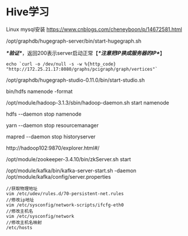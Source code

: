 # Hive学习

Linux mysql安装 https://www.cnblogs.com/cheneyboon/p/14672581.html



/opt/graphdb/hugegraph-server/bin/start-hugegraph.sh

***\*验证\****，返回200表示server启动正常【***\*注意把IP换成服务器的IP\****】

	echo `curl -o /dev/null -s -w %{http_code} "http://172.25.21.17:8080/graphs/pcigraph/graph/vertices"`

/opt/graphdb/hugegraph-studio-0.11.0/bin/start-studio.sh



bin/hdfs namenode -format

/opt/module/hadoop-3.1.3/sbin/hadoop-daemon.sh start namenode

hdfs --daemon stop namenode

yarn --daemon stop resourcemanager

mapred --daemon stop historyserver

http://hadoop102:9870/explorer.html#/



/opt/module/zookeeper-3.4.10/bin/zkServer.sh start

/opt/module/kafka/bin/kafka-server-start.sh -daemon /opt/module/kafka/config/server.properties

```shell
//获取物理地址
vim /etc/udev/rules.d/70-persistent-net.rules
//修改ip地址
vim /etc/sysconfig/network-scripts/ifcfg-eth0
//修改主机名
vim /etc/sysconfig/network
//修改主机名映射
/etc/hosts
```



